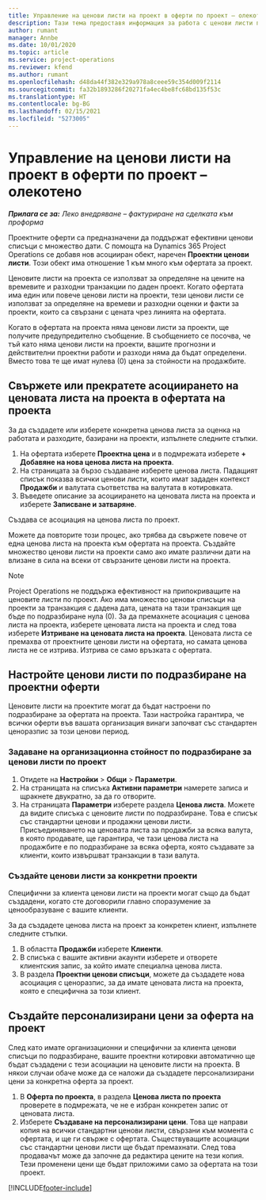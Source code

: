 ```yaml
---
title: Управление на ценови листи на проект в оферти по проект – олекотено
description: Тази тема предоставя информация за работа с ценови листи по проекти за оферти. (Sales)
author: rumant
manager: Annbe
ms.date: 10/01/2020
ms.topic: article
ms.service: project-operations
ms.reviewer: kfend
ms.author: rumant
ms.openlocfilehash: d48da44f382e329a978a8ceee59c354d009f2114
ms.sourcegitcommit: fa32b1893286f20271fa4ec4be8fc68bd135f53c
ms.translationtype: HT
ms.contentlocale: bg-BG
ms.lasthandoff: 02/15/2021
ms.locfileid: "5273005"
---
```

# <a name="manage-project-price-lists-on-project-quotes---lite"></a>Управление на ценови листи на проект в оферти по проект – олекотено

_**Прилага се за:** Леко внедряване – фактуриране на сделката към проформа_

Проектните оферти са предназначени да поддържат ефективни ценови списъци с множество дати. С помощта на Dynamics 365 Project Operations се добавя нов асоцииран обект, наречен **Проектни ценови листи**. Този обект има отношение 1 към много към офертата за проект.

Ценовите листи на проекта се използват за определяне на цените на времевите и разходни транзакции по даден проект. Когато офертата има един или повече ценови листи на проекти, тези ценови листи се използват за определяне на времеви и разходни оценки и факти за проекти, които са свързани с цената чрез линията на офертата.

Когато в офертата на проекта няма ценови листи за проекти, ще получите предупредително съобщение. В съобщението се посочва, че тъй като няма ценови листи на проекти, вашите прогнозни и действителни проектни работи и разходи няма да бъдат определени. Вместо това те ще имат нулева (0) цена за стойности на продажбите.

## <a name="associate-or-disassociate-a-project-price-list-on-a-project-quote"></a>Свържете или прекратете асоциирането на ценовата листа на проекта в офертата на проекта

За да създадете или изберете конкретна ценова листа за оценка на работата и разходите, базирани на проекти, изпълнете следните стъпки.

1. На офертата изберете **Проектна цена** и в подмрежата изберете **+ Добавяне на нова ценова листа на проекта**.
2. На страницата за бързо създаване изберете ценова листа. Падащият списък показва всички ценови листи, които имат зададен контекст **Продажби** и валутата съответства на валутата в котировката.
4. Въведете описание за асоциирането на ценовата листа на проекта и изберете **Записване и затваряне**.

Създава се асоциация на ценова листа по проект.

Можете да повторите този процес, ако трябва да свържете повече от една ценова листа на проекта към офертата на проекта. Създайте множество ценови листи на проекти само ако имате различни дати на влизане в сила на всеки от свързаните ценови листи на проекта.

> [!NOTE]
> Project Operations не поддържа ефективност на припокриващите на ценовите листи по проект. Ако има множество ценови списъци на проекти за транзакция с дадена дата, цената на тази транзакция ще бъде по подразбиране нула (0).
За да премахнете асоциация с ценова листа на проекта, изберете ценовата листа на проекта и след това изберете **Изтриване на ценовата листа на проекта**. Ценовата листа се премахва от проектните ценови листи на офертата, но самата ценова листа не се изтрива. Изтрива се само връзката с офертата.

## <a name="set-up-default-project-price-lists-on-a-quote"></a>Настройте ценови листи по подразбиране на проектни оферти

Ценовите листи на проектите могат да бъдат настроени по подразбиране за офертата на проекта. Тази настройка гарантира, че всички оферти във вашата организация винаги започват със стандартен ценоразпис за този ценови период.

### <a name="set-up-organizational-default-for-project-price-lists"></a>Задаване на организационна стойност по подразбиране за ценови листи по проект

1. Отидете на **Настройки** > **Общи** > **Параметри**.
2. На страницата на списъка **Активни параметри** намерете записа и щракнете двукратно, за да го отворите. 
3. На страницата **Параметри** изберете раздела **Ценова листа**. Можете да видите списъка с ценовите листи по подразбиране. Това е списък със стандартни ценови и продажни ценови листи. Присъединяването на ценовата листа за продажби за всяка валута, в която продавате, ще гарантира, че тази ценова листа на продажбите е по подразбиране за всяка оферта, която създавате за клиенти, които извършват транзакции в тази валута.

### <a name="set-up-customer-specific-project-price-lists"></a>Създайте ценови листи за конкретни проекти

Специфични за клиента ценови листи на проекти могат също да бъдат създадени, когато сте договорили главно споразумение за ценообразуване с вашите клиенти.

За да създадете ценова листа на проект за конкретен клиент, изпълнете следните стъпки.

1. В областта **Продажби** изберете **Клиенти**.
2. В списъка с вашите активни акаунти изберете и отворете клиентския запис, за който имате специална ценова листа.
3. В раздела **Проектни ценови списъци**, можете да създадете нова асоциация с ценоразпис, за да имате ценовата листа на проекта, която е специфична за този клиент.

## <a name="create-custom-pricing-on-a-project-quote"></a>Създайте персонализирани цени за оферта на проект

След като имате организационни и специфични за клиента ценови списъци по подразбиране, вашите проектни котировки автоматично ще бъдат създадени с тези асоциации на ценовите листи на проекта. В някои случаи обаче може да се наложи да създадете персонализирани цени за конкретна оферта за проект. 

1. В **Оферта по проекта**, в раздела **Ценова листа по проекта** проверете в подмрежата, че не е избран конкретен запис от ценовата листа.
2. Изберете **Създаване на персонализирани цени**. Това ще направи копия на всички стандартни ценови листи, свързани към момента с офертата, и ще ги свърже с офертата. Съществуващите асоциации със стандартни ценови листи ще бъдат премахнати. След това продавачът може да започне да редактира цените на тези копия. Тези променени цени ще бъдат приложими само за офертата на този проект.


[!INCLUDE[footer-include](../../includes/footer-banner.md)]